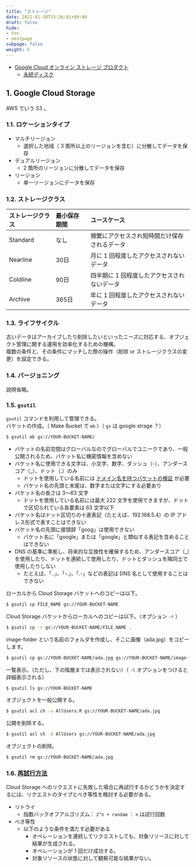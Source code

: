 ```yaml
---
title: "ストレージ"
date: 2021-01-30T15:26:01+09:00
draft: false
hide:
- toc
- nextpage
subpage: false
weight: 5
---
```


<!--more-->

- [Google Cloud オンライン ストレージ プロダクト](https://cloud.google.com/products/storage)
    - [永続ディスク](https://cloud.google.com/compute/docs/disks/add-persistent-disk)

## 1. Google Cloud Storage

AWS でいう S3 。

### 1.1. ロケーションタイプ

- マルチリージョン
    - 選択した地域（ 3 箇所以上のリージョンを含む）に分散してデータを保存
- デュアルリージョン
    - 2 箇所のリージョンに分散してデータを保存
- リージョン
    - 単一リージョンにデータを保存

### 1.2. ストレージクラス

|ストレージクラス|最小保存期間|ユースケース|
|:---|:---|:---|
|Standard|なし|頻繁にアクセスされ短時間だけ保存されるデータ|
|Nearline|30日|月に 1 回程度したアクセスされないデータ|
|Coldline|90日|四半期に 1 回程度したアクセスされないデータ|
|Archive|365日|年に 1 回程度したアクセスされないデータ|

### 1.3. ライフサイクル

古いデータはアーカイブしたり削除したいといったニーズに対応する、オブジェクト管理に関する運用を効率化するための機構。  
複数の条件と、その条件にマッチした際の操作（削除 or ストレージクラスの変更）を設定できる。

### 1.4. バージョニング

説明省略。

### 1.5. `gsutil`

`gsutil` コマンドを利用して管理できる。  
バケットの作成。（ Make Bucket で `mb` ）（ `gs` は google strage ？）

```bash
$ gsutil mb gs://YOUR-BUCKET-NAME/
```

- バケットの名前空間はグローバルなのでグローバルでユニークであり、一般公開されるため、バケット名に機密情報を含めない
- バケット名に使用できる文字は、小文字、数字、ダッシュ（-）、アンダースコア（_）、ドット（.）のみ
    - ドットを使用している名前には [ドメイン名を持つバケットの検証](https://cloud.google.com/storage/docs/domain-name-verification) が必要
    - バケット名の先頭と末尾は、数字または文字にする必要あり
- バケット名の長さは 3～63 文字
    - ドットを使用している名前には最大 222 文字を使用できますが、ドットで区切られている各要素は 63 文字以下
- バケット名はドット区切りの十進表記（たとえば、192.168.5.4）の IP アドレス形式で表すことはできない
- バケット名の先頭に接頭辞「goog」は使用できない
    - バケット名に「google」または「google」と類似する表記を含めることはできない
- DNS の基準に準拠し、将来的な互換性を確保するため、アンダースコア（_）を使用したり、ドットを連続して使用したり、ドットとダッシュを隣同士で使用したりしない
    - たとえば、「..」、「-.」、「.-」などの表記は DNS 名として使用することはできない

ローカルから Cloud Storage バケットへのコピーは以下。

```bash
$ gsutil cp FILE_NAME gs://YOUR-BUCKET-NAME
```

Cloud Storage バケットからローカルへのコピーは以下。（オプション `-r` ）

```bash
$ gsutil cp -r gs://YOUR-BUCKET-NAME/FILE_NAME .
```

image-folder という名前のフォルダを作成し、そこに画像（ada.jpg）をコピーします。

```bash
$ gsutil cp gs://YOUR-BUCKET-NAME/ada.jpg gs://YOUR-BUCKET-NAME/image-folder/
```

一覧表示。（ただし、下の階層までは表示されない）（ `-l` オプションをつけると詳細表示される）

```bash
$ gsutil ls gs://YOUR-BUCKET-NAME
```

オブジェクトを一般公開する。

```bash
$ gsutil acl ch -u AllUsers:R gs://YOUR-BUCKET-NAME/ada.jpg
```

公開を削除する。

```bash
$ gsutil acl ch -d AllUsers gs://YOUR-BUCKET-NAME/ada.jpg
```

オブジェクトの削除。

```bash
$ gsutil rm gs://YOUR-BUCKET-NAME/ada.jpg
```

### 1.6. [再試行方法](https://cloud.google.com/storage/docs/retry-strategy)

Cloud Storage へのリクエストに失敗した場合に再試行するかどうかを決定するには、リクエストのタイプとべき等性を検討する必要がある。

- リトライ
    - 指数バックオフアルゴリズム： `2^n + randam` ： `n` は試行回数
- べき等性
    - 以下のような条件を満たす必要がある
        - オペレーションを連続してリクエストしても、対象リソースに対して結果が生成される。
        - オペレーションが 1 回だけ成功する。
        - 対象リソースの状態に対して観察可能な結果がない。